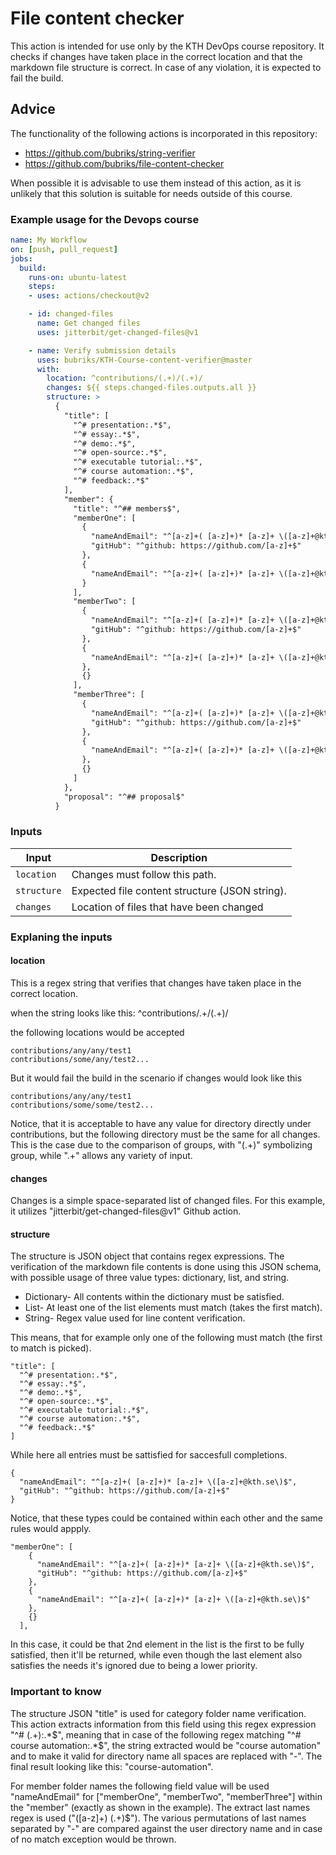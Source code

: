 # File content checker

This action is intended for use only by the KTH DevOps course repository. It checks if changes have taken place in the correct location and that the markdown file structure is correct. In case of any violation, it is expected to fail the build. 

## Advice

The functionality of the following actions is incorporated in this repository:
- https://github.com/bubriks/string-verifier
- https://github.com/bubriks/file-content-checker

When possible it is advisable to use them instead of this action, as it is unlikely that this solution is suitable for needs outside of this course.

### Example usage for the Devops course

```yaml
name: My Workflow
on: [push, pull_request]
jobs:
  build:
    runs-on: ubuntu-latest
    steps:
    - uses: actions/checkout@v2

    - id: changed-files
      name: Get changed files
      uses: jitterbit/get-changed-files@v1

    - name: Verify submission details
      uses: bubriks/KTH-Course-content-verifier@master
      with:
        location: ^contributions/(.+)/(.+)/
        changes: ${{ steps.changed-files.outputs.all }}
        structure: >
          {
            "title": [
              "^# presentation:.*$",
              "^# essay:.*$",
              "^# demo:.*$",
              "^# open-source:.*$",
              "^# executable tutorial:.*$",
              "^# course automation:.*$",
              "^# feedback:.*$"
            ],
            "member": {
              "title": "^## members$",
              "memberOne": [
                {
                  "nameAndEmail": "^[a-z]+( [a-z]+)* [a-z]+ \([a-z]+@kth.se\)$",
                  "gitHub": "^github: https://github.com/[a-z]+$"
                },
                {
                  "nameAndEmail": "^[a-z]+( [a-z]+)* [a-z]+ \([a-z]+@kth.se\)$"
                }
              ],
              "memberTwo": [
                {
                  "nameAndEmail": "^[a-z]+( [a-z]+)* [a-z]+ \([a-z]+@kth.se\)$",
                  "gitHub": "^github: https://github.com/[a-z]+$"
                },
                {
                  "nameAndEmail": "^[a-z]+( [a-z]+)* [a-z]+ \([a-z]+@kth.se\)$"
                },
                {}
              ],
              "memberThree": [
                {
                  "nameAndEmail": "^[a-z]+( [a-z]+)* [a-z]+ \([a-z]+@kth.se\)$",
                  "gitHub": "^github: https://github.com/[a-z]+$"
                },
                {
                  "nameAndEmail": "^[a-z]+( [a-z]+)* [a-z]+ \([a-z]+@kth.se\)$"
                },
                {}
              ]
            },
            "proposal": "^## proposal$"
          }
```

### Inputs

| Input                                             | Description                                        |
|------------------------------------------------------|-----------------------------------------------|
| `location`  | Changes must follow this path.    |
| `structure` | Expected file content structure (JSON string).    |
| `changes` | Location of files that have been changed    |

### Explaning the inputs

#### location

This is a regex string that verifies that changes have taken place in the correct location.

when the string looks like this: ^contributions/.+/(.+)/

the following locations would be accepted
```
contributions/any/any/test1
contributions/some/any/test2...
```
But it would fail the build in the scenario if changes would look like this
```
contributions/any/any/test1
contributions/some/some/test2...
```
Notice, that it is acceptable to have any value for directory directly under contributions, but the following directory must be the same for all changes. This is the case due to the comparison of groups, with "(.+)" symbolizing group, while ".+" allows any variety of input.

#### changes

Changes is a simple space-separated list of changed files. For this example, it utilizes "jitterbit/get-changed-files@v1" Github action.

#### structure

The structure is JSON object that contains regex expressions. The verification of the markdown file contents is done using this JSON schema, with possible usage of three value types: dictionary, list, and string.

- Dictionary- All contents within the dictionary must be satisfied.
- List- At least one of the list elements must match (takes the first match).
- String- Regex value used for line content verification.

This means, that for example only one of the following must match (the first to match is picked).

```
"title": [
  "^# presentation:.*$",
  "^# essay:.*$",
  "^# demo:.*$",
  "^# open-source:.*$",
  "^# executable tutorial:.*$",
  "^# course automation:.*$",
  "^# feedback:.*$"
]
```

While here all entries must be sattisfied for saccesfull completions.

```
{
  "nameAndEmail": "^[a-z]+( [a-z]+)* [a-z]+ \([a-z]+@kth.se\)$",
  "gitHub": "^github: https://github.com/[a-z]+$"
}
```

Notice, that these types could be contained within each other and the same rules would appply.

```
"memberOne": [
	{
	  "nameAndEmail": "^[a-z]+( [a-z]+)* [a-z]+ \([a-z]+@kth.se\)$",
	  "gitHub": "^github: https://github.com/[a-z]+$"
	},
	{
	  "nameAndEmail": "^[a-z]+( [a-z]+)* [a-z]+ \([a-z]+@kth.se\)$"
	},
	{}
  ],
```

In this case, it could be that 2nd element in the list is the first to be fully satisfied, then it'll be returned, while even though the last element also satisfies the needs it's ignored due to being a lower priority.

### Important to know

The structure JSON "title" is used for category folder name verification. This action extracts information from this field using this regex expression "^# (.+):.*$", meaning that in case of the following regex matching "^# course automation:.*$", the string extracted would be "course automation" and to make it valid for directory name all spaces are replaced with "-". The final result looking like this: "course-automation".

For member folder names the following field value will be used "nameAndEmail" for ["memberOne", "memberTwo", "memberThree"] within the "member" (exactly as shown in the example). The extract last names regex is used ("([a-z]+) \(.+\)$"). The various permutations of last names separated by "-" are compared against the user directory name and in case of no match exception would be thrown.    